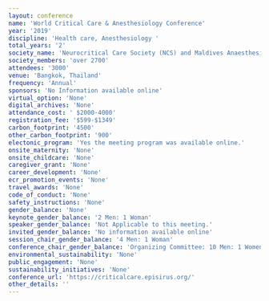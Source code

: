 ```yaml
---
layout: conference 
name: 'World Critical Care & Anesthesiology Conference'
year: '2019'
discipline: 'Health care, Anesthesiology '
total_years: '2'
society_name: 'Neurocritical Care Society (NCS) and Maldives Anaesthesiologists Association'
society_members: 'over 2700'
attendees: '3000'
venue: 'Bangkok, Thailand'
frequency: 'Annual'
sponsors: 'No Information available online'
virtual_option: 'None'
digital_archives: 'None'
attendance_cost: ' $2000-4000'
registration_fee: '$599-$1349'
carbon_footprint: '4500'
other_carbon_footprint: '900'
electonic_program: 'Yes the meeting program was available online.'
onsite_maternity: 'None'
onsite_childcare: 'None'
caregiver_grant: 'None'
career_development: 'None'
ecr_promotion_events: 'None'
travel_awards: 'None'
code_of_conduct: 'None'
safety_instructions: 'None'
gender_balance: 'None'
keynote_gender_balance: '2 Men: 1 Woman'
speaker_gender_balance: 'Not Applicable to this meeting.'
invited_gender_balance: 'No information available online'
session_chair_gender_balance: '4 Men: 1 Woman'
conference_chair_gender_balance: 'Organizing Committee: 10 Men: 1 Women'
environmental_sustainability: 'None'
public_engagement: 'None'
sustainability_initiatives: 'None'
conference_url: 'https://criticalcare.episirus.org/'
other_details: ''
---
```


